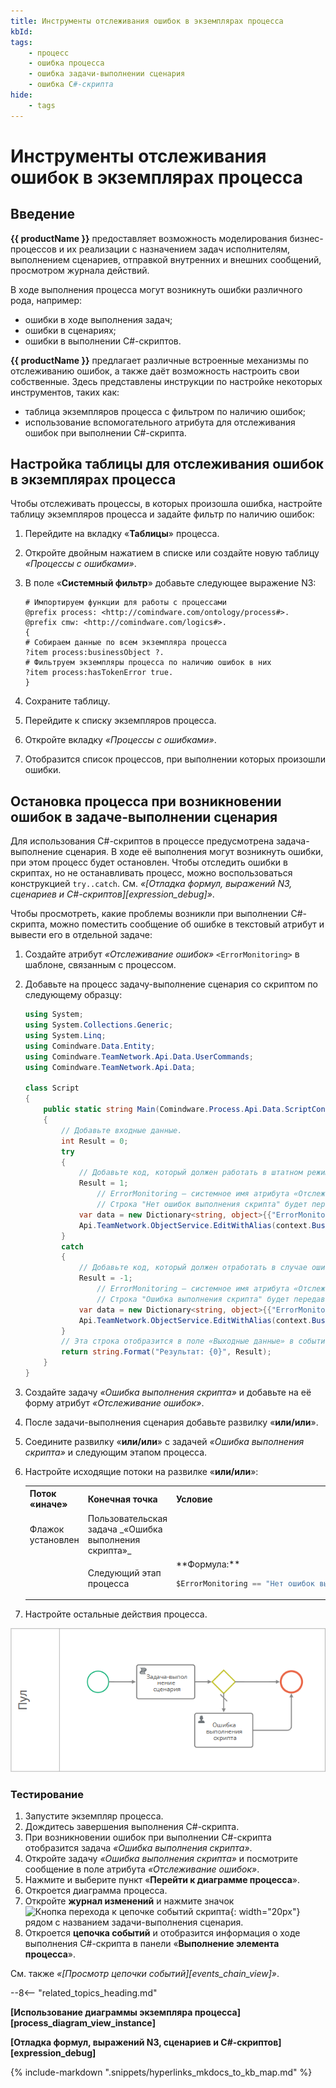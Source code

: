 ```yaml
---
title: Инструменты отслеживания ошибок в экземплярах процесса
kbId: 
tags:
    - процесс
    - ошибка процесса
    - ошибка задачи-выполнении сценария
    - ошибка C#-скрипта
hide:
    - tags
---
```


# Инструменты отслеживания ошибок в экземплярах процесса

## Введение

**{{ productName }}** предоставляет возможность моделирования бизнес-процессов и их реализации с назначением задач исполнителям, выполнением сценариев, отправкой внутренних и внешних сообщений, просмотром журнала действий.

В ходе выполнения процесса могут возникнуть ошибки различного рода, например:

- ошибки в ходе выполнения задач;
- ошибки в сценариях;
- ошибки в выполнении C#-скриптов.

**{{ productName }}** предлагает различные встроенные механизмы по отслеживанию ошибок, а также даёт возможность настроить свои собственные. Здесь представлены инструкции по настройке некоторых инструментов, таких как:

- таблица экземпляров процесса с фильтром по наличию ошибок;
- использование вспомогательного атрибута для отслеживания ошибок при выполнении C#-скрипта.

## Настройка таблицы для отслеживания ошибок в экземплярах процесса

Чтобы отслеживать процессы, в которых произошла ошибка, настройте таблицу экземпляров процесса и задайте фильтр по наличию ошибок:

1. Перейдите на вкладку «**Таблицы**» процесса.
2. Откройте двойным нажатием в списке или создайте новую таблицу _«Процессы с ошибками»_.
3. В поле «**Системный фильтр**» добавьте следующее выражение N3:

    ``` turtle
    # Импортируем функции для работы с процессами
    @prefix process: <http://comindware.com/ontology/process#>.
    @prefix cmw: <http://comindware.com/logics#>.
    {
    # Собираем данные по всем экземпляра процесса
    ?item process:businessObject ?.
    # Фильтруем экземпляры процесса по наличию ошибок в них
    ?item process:hasTokenError true.
    }
    ```

4. Сохраните таблицу.
5. Перейдите к списку экземпляров процесса.
6. Откройте вкладку _«Процессы с ошибками»_.
7. Отобразится список процессов, при выполнении которых произошли ошибки.

## Остановка процесса при возникновении ошибок в задаче-выполнении сценария

Для использования C#-скриптов в процессе предусмотрена задача-выполнение сценария. В ходе её выполнения могут возникнуть ошибки, при этом процесс будет остановлен. Чтобы отследить ошибки в скриптах, но не останавливать процесс, можно воспользоваться конструкцией `try..catch`. См. _«[Отладка формул, выражений N3, сценариев и C#-скриптов][expression_debug]»_.

Чтобы просмотреть, какие проблемы возникли при выполнении C#-скрипта, можно поместить сообщение об ошибке в текстовый атрибут и вывести его в отдельной задаче:

1. Создайте атрибут _«Отслеживание ошибок»_ `<ErrorMonitoring>` в шаблоне, связанным с процессом.
2. Добавьте на процесс задачу-выполнение сценария со скриптом по следующему образцу:

    ``` cs
    using System;
    using System.Collections.Generic;
    using System.Linq;
    using Comindware.Data.Entity;
    using Comindware.TeamNetwork.Api.Data.UserCommands;
    using Comindware.TeamNetwork.Api.Data;

    class Script
    {
        public static string Main(Comindware.Process.Api.Data.ScriptContext context, Comindware.Entities entities)
        {
            // Добавьте входные данные.
            int Result = 0;
            try
            {
                // Добавьте код, который должен работать в штатном режиме.
                Result = 1;
                    // ErrorMonitoring — системное имя атрибута «Отслеживание ошибок».
                    // Строка "Нет ошибок выполнения скрипта" будет передаваться в значение атрибута «Отслеживание ошибок».
                var data = new Dictionary<string, object>{{"ErrorMonitoring", "Нет ошибок выполнения скрипта"}};
                Api.TeamNetwork.ObjectService.EditWithAlias(context.BusinessObjectId, data);
            }
            catch
            {
                // Добавьте код, который должен отработать в случае ошибки.
                Result = -1;
                    // ErrorMonitoring — системное имя атрибута «Отслеживание ошибок».
                    // Строка "Ошибка выполнения скрипта" будет передаваться в значение атрибута «Отслеживание ошибок».
                var data = new Dictionary<string, object>{{"ErrorMonitoring", "Ошибка выполнения скрипта"}};
                Api.TeamNetwork.ObjectService.EditWithAlias(context.BusinessObjectId, data);
            }
            // Эта строка отобразится в поле «Выходные данные» в событии «Скрипт выполнен» в цепочке событий для задачи-выполнения сценария.
            return string.Format("Результат: {0}", Result);
        }
    }
    ```

3. Создайте задачу _«Ошибка выполнения скрипта»_ и добавьте на её форму атрибут _«Отслеживание ошибок»_.
4. После задачи-выполнения сценария добавьте развилку «**или/или**».
5. Соедините развилку «**или/или**» с задачей _«Ошибка выполнения скрипта»_ и следующим этапом процесса.
6. Настройте исходящие потоки на развилке «**или/или**»:

    <table markdown="block">
    <tbody markdown="block">
    <tr markdown="block">
    <th markdown="block">
    Поток «иначе»
    </th>
    <th markdown="block">
    Конечная точка
    </th>
    <th markdown="block">
    Условие
    </th>
    </tr>
    <tr markdown="block">
    <td markdown="block">
    Флажок установлен
    </td>
    <td markdown="block">
    Пользовательская задача _«Ошибка выполнения скрипта»_
    </td>
    <td markdown="block">
    </td>
    </tr>
    <tr markdown="block">
    <td markdown="block">
    </td>
    <td markdown="block">
    Следующий этап процесса
    </td>
    <td markdown="block">
    **Формула:**

    ``` cs
    $ErrorMonitoring == "Нет ошибок выполнения скрипта"
    ```

    </td>
    </tr>
    </tbody>
    </table>

7. Настройте остальные действия процесса.

_![Диаграмма процесса с использованием задачи «Ошибка выполнения скрипта»](img/process_debug_process_diagram.png)_

### Тестирование

1. Запустите экземпляр процесса.
2. Дождитесь завершения выполнения C#-скрипта.
3. При возникновении ошибок при выполнении C#-скрипта отобразится задача _«Ошибка выполнения скрипта»_.
4. Откройте задачу _«Ошибка выполнения скрипта»_ и посмотрите сообщение в поле атрибута _«Отслеживание ошибок»_.
5. Нажмите <i class=" fal  fa-edit "></i> и выберите пункт «**Перейти к диаграмме процесса**».
6. Откроется диаграмма процесса.
7. Откройте **журнал изменений** и нажмите значок ![Кнопка перехода к цепочке событий скрипта](expression_debug_script_button.png){: width="20px"} рядом с названием задачи-выполнения сценария.
8. Откроется **цепочка событий** и отобразится информация о ходе выполнения C#-скрипта в панели «**Выполнение элемента процесса**».

См. также _«[Просмотр цепочки событий][events_chain_view]»_.

--8<-- "related_topics_heading.md"

**[Использование диаграммы экземпляра процесса][process_diagram_view_instance]**

**[Отладка формул, выражений N3, сценариев и C#-скриптов][expression_debug]**

{% include-markdown ".snippets/hyperlinks_mkdocs_to_kb_map.md" %}
